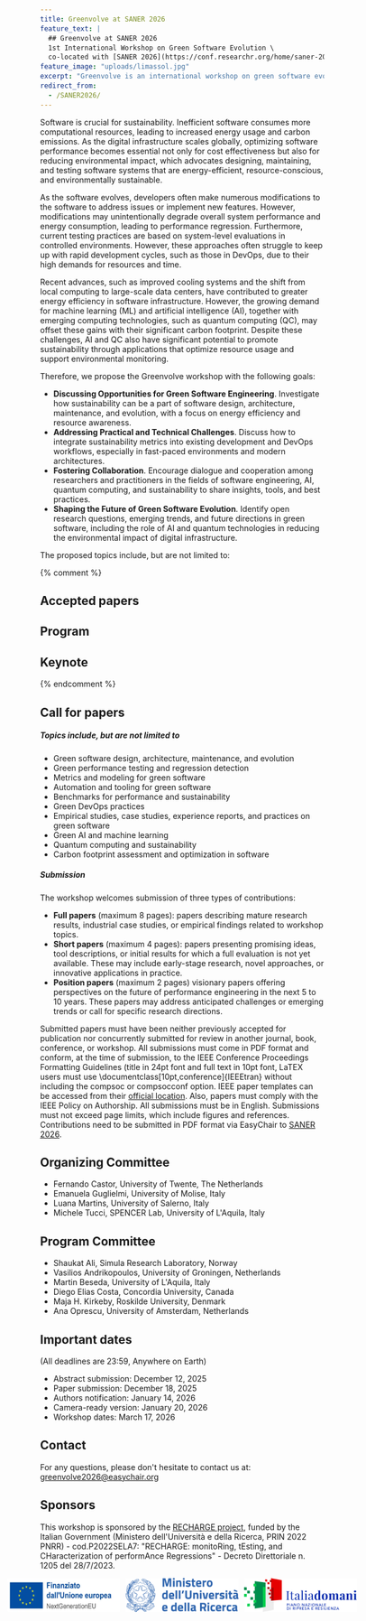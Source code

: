 ```yaml
---
title: Greenvolve at SANER 2026
feature_text: |
  ## Greenvolve at SANER 2026
  1st International Workshop on Green Software Evolution \
  co-located with [SANER 2026](https://conf.researchr.org/home/saner-2026)
feature_image: "uploads/limassol.jpg"
excerpt: "Greenvolve is an international workshop on green software evolution."
redirect_from:
  - /SANER2026/
---
```


Software is crucial for sustainability. Inefficient software
consumes more computational resources, leading to increased
energy usage and carbon emissions. As the digital infrastructure
scales globally, optimizing software performance becomes
essential not only for cost effectiveness but also for reducing
environmental impact, which advocates designing, maintaining,
and testing software systems that are energy-efficient,
resource-conscious, and environmentally sustainable.

As the software evolves, developers often make numerous
modifications to the software to address issues or implement
new features. However, modifications may unintentionally
degrade overall system performance and energy consumption,
leading to performance regression. Furthermore, current
testing practices are based on system-level evaluations
in controlled environments. However, these approaches often
struggle to keep up with rapid development cycles, such as
those in DevOps, due to their high demands for resources and
time.

Recent advances, such as improved cooling systems and the
shift from local computing to large-scale data centers, have
contributed to greater energy efficiency in software infrastructure.
However, the growing demand for machine learning
(ML) and artificial intelligence (AI), together with emerging
computing technologies, such as quantum computing (QC),
may offset these gains with their significant carbon footprint.
Despite these challenges, AI and QC also have significant
potential to promote sustainability through applications that
optimize resource usage and support environmental monitoring.

Therefore, we propose the Greenvolve workshop
with the following goals:

- **Discussing Opportunities for Green Software Engineering**.
Investigate how sustainability can be a part of
software design, architecture, maintenance, and evolution,
with a focus on energy efficiency and resource awareness.
- **Addressing Practical and Technical Challenges**.
Discuss how to integrate sustainability metrics into existing
development and DevOps workflows, especially in fast-paced
environments and modern architectures.
- **Fostering Collaboration**.
Encourage dialogue and cooperation among researchers and
practitioners in the fields of software engineering, AI,
quantum computing, and sustainability to share insights,
tools, and best practices.
- **Shaping the Future of Green Software Evolution**.
Identify open research questions, emerging trends, and future
directions in green software, including the role of AI
and quantum technologies in reducing the environmental
impact of digital infrastructure.

The proposed topics include, but are not limited to:

{% comment %}
## Accepted papers

## Program

## Keynote
{% endcomment %}

## Call for papers

##### Topics include, but are not limited to
- Green software design, architecture, maintenance, and evolution
- Green performance testing and regression detection
- Metrics and modeling for green software
- Automation and tooling for green software
- Benchmarks for performance and sustainability
- Green DevOps practices
- Empirical studies, case studies, experience reports, and practices on green software
- Green AI and machine learning
- Quantum computing and sustainability
- Carbon footprint assessment and optimization in software

##### Submission
The workshop welcomes submission of three types of contributions:
- **Full papers** (maximum 8 pages): papers describing mature
research results, industrial case studies, or empirical
findings related to workshop topics.
- **Short papers** (maximum 4 pages): papers presenting
promising ideas, tool descriptions, or initial results for
which a full evaluation is not yet available. These may
include early-stage research, novel approaches, or innovative
applications in practice.
- **Position papers** (maximum 2 pages) visionary papers
offering perspectives on the future of performance engineering
in the next 5 to 10 years. These papers may
address anticipated challenges or emerging trends or call
for specific research directions.

Submitted papers must have been neither previously accepted for publication nor concurrently submitted for review in another journal, book, conference, or workshop.
All submissions must come in PDF format and conform, at the time of submission, to the IEEE Conference Proceedings Formatting Guidelines (title in 24pt font and full text in 10pt font, LaTEX users must use \documentclass[10pt,conference]{IEEEtran} without including the compsoc or compsocconf option.
IEEE paper templates can be accessed from their [official location](https://www.ieee.org/conferences/publishing/templates).
Also, papers must comply with the IEEE Policy on Authorship. All submissions must be in English. 
Submissions must not exceed page limits, which include figures and references.
Contributions need to be submitted in PDF format via EasyChair to [SANER 2026](https://easychair.org/conferences/?conf=saner2026).


## Organizing Committee

 * Fernando Castor, University of Twente, The Netherlands
 * Emanuela Guglielmi, University of Molise, Italy
 * Luana Martins, University of Salerno, Italy
 * Michele Tucci, SPENCER Lab, University of L'Aquila, Italy

## Program Committee

 * Shaukat Ali, Simula Research Laboratory, Norway
 * Vasilios Andrikopoulos, University of Groningen, Netherlands
 * Martin Beseda, University of L'Aquila, Italy
 * Diego Elias Costa, Concordia University, Canada
 * Maja H. Kirkeby, Roskilde University, Denmark
 * Ana Oprescu, University of Amsterdam, Netherlands

## Important dates
(All deadlines are 23:59, Anywhere on Earth)

- Abstract submission: December 12, 2025
- Paper submission: December 18, 2025
- Authors notification: January 14, 2026
- Camera-ready version: January 20, 2026
- Workshop dates: March 17, 2026

## Contact
For any questions, please don't hesitate to contact us at: [greenvolve2026@easychair.org](greenvolve2026@easychair.org)

## Sponsors
This workshop is sponsored by the [RECHARGE project](https://recharge-project.github.io), funded by the Italian Government (Ministero dell'Università e della Ricerca, PRIN 2022 PNRR) - cod.P2022SELA7: "RECHARGE: monitoRing, tEsting, and CHaracterization of performAnce Regressions" - Decreto Direttoriale n. 1205 del 28/7/2023.

<div style="display: flex; justify-content: center; gap: 10px;">
  <img src="uploads/LogoUE-IT.png" alt="Finanziato dall'Unione Europea - NextGenerationEU" width="200">
  <img src="uploads/MUR-logo.png" alt="Ministero dell'Università e della Ricerca" width="200">
  <img src="uploads/italia-domani-logo.png" alt="ItaliaDomani - Piano Nazionale di Ripresa e Resilienza" width="200">
</div>
